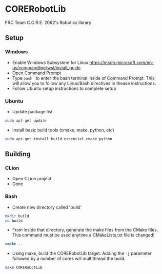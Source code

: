 # CORERobotLib
FRC Team C.O.R.E. 2062's Robotics library
## Setup
### Windows
- Enable Windows Subsystem for Linux
https://msdn.microsoft.com/en-us/commandline/wsl/install_guide
- Open Command Prompt
- Type ```bash ``` to enter the bash terminal inside of Command Prompt. This will allow you to follow any Linux/Bash directives in thease instructions.
- Follow Ubuntu setup instructions to complete setup
### Ubuntu
- Update package list
```bash
sudo apt-get update
```
- Install basic build tools (cmake, make, python, etc)
```bash
sudo apt-get install build-essential cmake python
```
## Building
### CLion
- Open CLion project
- Done
### Bash
- Create new directory called 'build'
```bash
mkdir build
cd build
```
- From inside that directory, generate the make files from the CMake files. This command must be used anytime a CMakeLists.txt file is changed!
```bash
cmake ..
```
- Using make, build the CORERobotLib target. Adding the ```-j``` parameter followed by a number of cores will multithread the build.
```bash
make CORERobotLib
```
